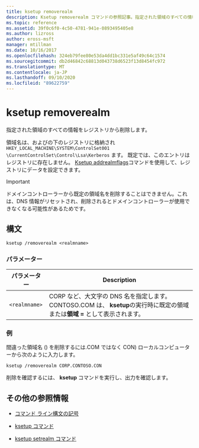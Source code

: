 ```yaml
---
title: ksetup removerealm
description: Ksetup removerealm コマンドの参照記事。指定された領域のすべての情報をレジストリから削除します。
ms.topic: reference
ms.assetid: 39f0c6f0-4c50-4781-941e-0893495405e8
ms.author: lizross
author: eross-msft
manager: mtillman
ms.date: 10/16/2017
ms.openlocfilehash: 324eb79fee80e53da4dd1bc331e5af49c64c1574
ms.sourcegitcommit: db2d46842c68813d043738d6523f13d8454fc972
ms.translationtype: MT
ms.contentlocale: ja-JP
ms.lasthandoff: 09/10/2020
ms.locfileid: "89622759"
---
```

# <a name="ksetup-removerealm"></a>ksetup removerealm

指定された領域のすべての情報をレジストリから削除します。

領域名は、およびの下のレジストリに格納され `HKEY_LOCAL_MACHINE\SYSTEM\ControlSet001` `\CurrentControlSet\Control\Lsa\Kerberos` ます。 既定では、このエントリはレジストリに存在しません。 [Ksetup addrealmflags](ksetup-addrealmflags.md)コマンドを使用して、レジストリにデータを設定できます。

> [!IMPORTANT]
> ドメインコントローラーから既定の領域名を削除することはできません。これは、DNS 情報がリセットされ、削除されるとドメインコントローラーが使用できなくなる可能性があるためです。

## <a name="syntax"></a>構文

```
ksetup /removerealm <realmname>
```
### <a name="parameters"></a>パラメーター

| パラメーター | Description |
| --------- | ----------- |
| `<realmname>` | CORP など、大文字の DNS 名を指定します。CONTOSO.COM は、 **ksetup**の実行時に既定の領域または**領域 =** として表示されます。 |

### <a name="examples"></a>例

間違った領域名 () を削除するには.COM ではなく CON) ローカルコンピューターから次のように入力します。
```
ksetup /removerealm CORP.CONTOSO.CON
```

削除を確認するには、 **ksetup** コマンドを実行し、出力を確認します。

## <a name="additional-references"></a>その他の参照情報

- [コマンド ライン構文の記号](command-line-syntax-key.md)

- [ksetup コマンド](ksetup.md)

- [ksetup setrealm コマンド](ksetup-setrealm.md)
